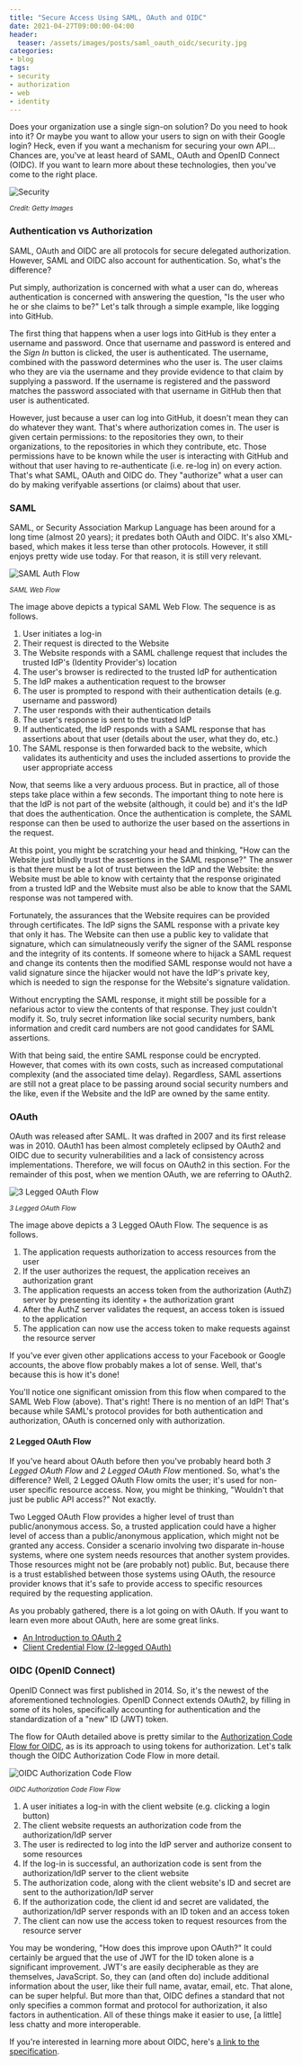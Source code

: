 ```yaml
---
title: "Secure Access Using SAML, OAuth and OIDC"
date: 2021-04-27T09:00:00-04:00
header:
  teaser: /assets/images/posts/saml_oauth_oidc/security.jpg
categories:
- blog 
tags:
- security
- authorization
- web
- identity
---
```


Does your organization use a single sign-on solution? Do you need to hook into it? Or maybe
you want to allow your users to sign on with their Google login? Heck, even if you want a 
mechanism for securing your own API... Chances are, you've at least
heard of SAML, OAuth and OpenID Connect (OIDC). If you want to learn more about these 
technologies, then you've come to the right place.

![Security](/assets/images/posts/saml_oauth_oidc/security.jpg)

_<small>Credit: Getty Images</small>_

### Authentication vs Authorization ###

SAML, OAuth and OIDC are all protocols for secure delegated authorization. However, SAML and OIDC also account for 
authentication. So, what's the difference?

Put simply, authorization is concerned with what a user can do, whereas authentication is concerned with answering the 
question, "Is the user who he or she claims to be?" Let's talk through a simple example, like logging into GitHub.

The first thing that happens when a user logs into GitHub is they enter a username and password.
Once that username and password is entered and the _Sign In_ button is clicked, the user is authenticated.
The username, combined with the password determines who the user is. The user claims who they are via
the username and they provide evidence to that claim by supplying a password. If the username is registered and 
the password matches the password associated with that username in GitHub then that user is
authenticated.

However, just because a user can log into GitHub, it doesn't mean they can do whatever they want. That's where authorization
comes in. The user is given certain permissions: to the repositories they own, to their organizations, to the repositories
in which they contribute, etc. Those permissions have to be known while the user is interacting with GitHub and without
that user having to re-authenticate (i.e. re-log in) on every action. That's what SAML, OAuth and OIDC do. They "authorize"
what a user can do by making verifyable assertions (or claims) about that user.

### SAML ###

SAML, or Security Association Markup Language has been around for a long time (almost 20 years); it predates both OAuth and OIDC. It's also
XML-based, which makes it less terse than other protocols. However, it still enjoys pretty wide use today. For that reason, it
is still very relevant.

![SAML Auth Flow](/assets/images/posts/saml_oauth_oidc/saml.jpg)

_<small>SAML Web Flow</small>_

The image above depicts a typical SAML Web Flow. The sequence is as follows.
1. User initiates a log-in
2. Their request is directed to the Website
3. The Website responds with a SAML challenge request that includes the trusted IdP's (Identity Provider's) location
4. The user's browser is redirected to the trusted IdP for authentication
5. The IdP makes a authentication request to the browser
6. The user is prompted to respond with their authentication details (e.g. username and password)
7. The user responds with their authentication details 
8. The user's response is sent to the trusted IdP
9. If authenticated, the IdP responds with a SAML response that has assertions about that user (details about the user, what they do, etc.) 
10. The SAML response is then forwarded back to the website, which validates its authenticity and uses the included assertions to provide the user appropriate access

Now, that seems like a very arduous process. But in practice, all of those steps take place within a few seconds. The important 
thing to note here is that the IdP is not part of the website (although, it could be) and it's the IdP that does the authentication.
Once the authentication is complete, the SAML response can then be used to authorize the user based on the assertions in the request.

At this point, you might be scratching your head and thinking, "How can the Website just blindly trust the assertions in the SAML response?"
The answer is that there must be a lot of trust between the IdP and the Website: the Website must be able to know with certainty that the 
response originated from a trusted IdP and the Website must also be able to know that the SAML response was not tampered with.

Fortunately, the assurances that the Website requires can be provided through certificates. The IdP signs the SAML response with
a private key that only it has. The Website can then use a public key to validate that signature, which can simulatneously verify
the signer of the SAML response and the integrity of its contents. If someone where to hijack a SAML request and change its contents
then the modified SAML response would not have a valid signature since the hijacker would not have the IdP's private key, which is needed to 
sign the response for the Website's signature validation.

Without encrypting the SAML response, it might still be possible for a nefarious actor to view the contents of that response.
They just couldn't modify it. So, truly secret information like social security numbers, bank information and credit card numbers
are not good candidates for SAML assertions. 

With that being said, the entire SAML response could be encrypted. However, that comes
with its own costs, such as increased computational complexity (and the associated time delay). Regardless, SAML assertions are still
not a great place to be passing around social security numbers and the like, even if the Website and the IdP are owned by
the same entity.

### OAuth ###

OAuth was released after SAML. It was drafted in 2007 and its first release was in 2010. OAuth1 has been almost completely
eclipsed by OAuth2 and OIDC due to security vulnerabilities and a lack of consistency across implementations. Therefore, we
will focus on OAuth2 in this section. For the remainder of this post, when we mention OAuth, we are referring to OAuth2.

![3 Legged OAuth Flow](/assets/images/posts/saml_oauth_oidc/oAuth.jpg)

_<small>3 Legged OAuth Flow</small>_

The image above depicts a 3 Legged OAuth Flow. The sequence is as follows.
1. The application requests authorization to access resources from the user
2. If the user authorizes the request, the application receives an authorization grant
3. The application requests an access token from the authorization (AuthZ) server by presenting its identity + the authorization grant
4. After the AuthZ server validates the request, an access token is issued to the application
5. The application can now use the access token to make requests against the resource server

If you've ever given other applications access to your Facebook or Google accounts, the above
flow probably makes a lot of sense. Well, that's because this is how it's done!

You'll notice one significant omission from this flow when compared to the SAML Web Flow (above).
That's right! There is no mention of an IdP! That's because while SAML's protocol provides for
both authentication and authorization, OAuth is concerned only with authorization.

#### 2 Legged OAuth Flow ####

If you've heard about OAuth before then you've probably heard both _3 Legged OAuth Flow_ and _2 Legged OAuth Flow_ mentioned.
So, what's the difference? Well, 2 Legged OAuth Flow omits the user; it's used for non-user specific
resource access. Now, you might be thinking, "Wouldn't that just be public API access?" Not exactly. 

Two Legged OAuth Flow provides a higher level of trust than public/anonymous access. So, a trusted application could have a higher
level of access than a public/anonymous application, which might not be granted any access. 
Consider a scenario involving two disparate in-house systems, where one system needs resources that another system provides.
Those resources might not be (are probably not) public. But, because there is a trust established between those systems using
OAuth, the resource provider knows that it's safe to provide access to specific resources required by the requesting application.

As you probably gathered, there is a lot going on with OAuth.
If you want to learn even more about OAuth, here are some great links.

* [An Introduction to OAuth 2](https://www.digitalocean.com/community/tutorials/an-introduction-to-oauth-2)
* [Client Credential Flow (2-legged OAuth)](https://docs.microsoft.com/en-us/linkedin/shared/authentication/client-credentials-flow)

### OIDC (OpenID Connect) ###

OpenID Connect was first published in 2014. So, it's the newest of the aforementioned technologies. OpenID Connect 
extends OAuth2, by filling in some of its holes, specifically accounting for authentication and the standardization of a
"new" ID (JWT) token.  

The flow for OAuth detailed above is pretty similar to the [Authorization Code Flow for OIDC](https://openid.net/specs/openid-connect-core-1_0.html#CodeFlowAuth),
as is its approach to using tokens for authorization. Let's talk though the OIDC Authorization Code Flow in more detail.

![OIDC Authorization Code Flow](/assets/images/posts/saml_oauth_oidc/oidc.jpg)

_<small>OIDC Authorization Code Flow Flow</small>_

1. A user initiates a log-in with the client website (e.g. clicking a login button)
2. The client website requests an authorization code from the authorization/IdP server
3. The user is redirected to log into the IdP server and authorize consent to some resources
4. If the log-in is successful, an authorization code is sent from the authorization/IdP server to the client website
5. The authorization code, along with the client website's ID and secret are sent to the authorization/IdP server
6. If the authorization code, the client id and secret are validated, the authorization/IdP server responds with an ID token and an access token
7. The client can now use the access token to request resources from the resource server

You may be wondering, "How does this improve upon OAuth?" It could certainly be argued that the use of JWT for the ID token alone is a significant improvement. 
JWT's are easily decipherable as they are themselves, JavaScript. So, they can (and often do) include additional information about the user, like their full name, avatar, email, etc. 
That alone, can be super helpful. But more than that, OIDC defines a standard that not only specifies
a common format and protocol for authorization, it also factors in authentication. All of these things make it 
easier to use, [a little] less chatty and more interoperable.

If you're interested in learning more about OIDC, here's [a link to the specification](https://openid.net/specs/openid-connect-core-1_0.html).
